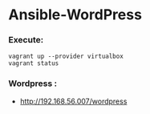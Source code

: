 # Ansible-WordPress

### Execute:
```shell
vagrant up --provider virtualbox
vagrant status
```

### Wordpress :

* http://192.168.56.007/wordpress


